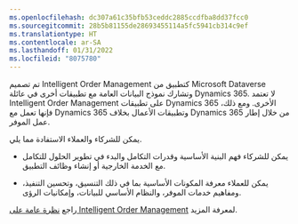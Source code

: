 ```yaml
---
ms.openlocfilehash: dc307a61c35bfb53ceddc2885ccdfba8dd37fcc0
ms.sourcegitcommit: 28b5b81155de28693455114a5fc5941cb314c9ef
ms.translationtype: HT
ms.contentlocale: ar-SA
ms.lasthandoff: 01/31/2022
ms.locfileid: "8075780"
---
```

تم تصميم Intelligent Order Management كتطبيق من Microsoft Dataverse وتشارك نموذج البيانات العامة مع تطبيقات أخرى في عائلة Dynamics 365. لا تعتمد Intelligent Order Management على تطبيقات Dynamics 365 الأخرى. ومع ذلك، فإنها تعمل مع Dynamics 365 وتطبيقات الأعمال بخلاف Dynamics 365 من خلال إطار عمل الموفر.

يمكن للشركاء والعملاء الاستفادة مما يلي.



- يمكن للشركاء فهم البنية الأساسية وقدرات التكامل والبدء في تطوير الحلول للتكامل مع الخدمة الخارجية أو إنشاء وظائف التطبيق.



- يمكن للعملاء معرفة المكونات الأساسية بما في ذلك التنسيق، وتحسين التنفيذ، ومفاهيم خدمات الموفر، والنظام الأساسي للبيانات، وإمكانيات الرؤى.

راجع [نظرة عامة على Intelligent Order Management](/dynamics365/intelligent-order-management/overview/?azure-portal=true) لمعرفة المزيد.